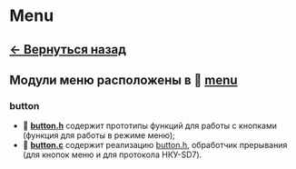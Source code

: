 # Menu

## **[<- Вернуться назад](../README.md)**

## Модули меню расположены в 📂 **[menu](../menu/)**

### **button**

- 📄 <a id="button_h"></a> **[button.h](./button.h)** содержит прототипы функций для работы с кнопками (функция для работы в режиме меню);
- 📄 **[button.c](./button.c)** содержит реализацию [button.h](#button_h), обработчик прерывания (для кнопок меню и для протокола НКУ-SD7).
